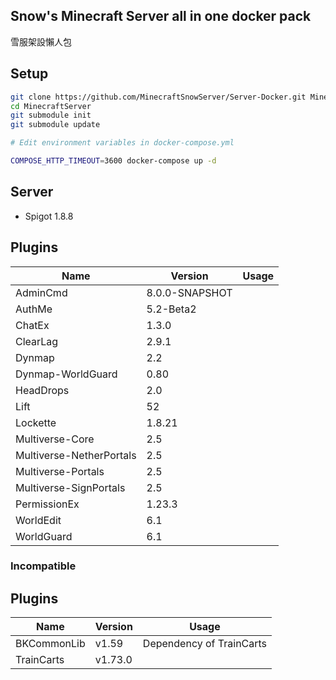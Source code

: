 Snow's Minecraft Server all in one docker pack
-----

雪服架設懶人包


## Setup

```bash
git clone https://github.com/MinecraftSnowServer/Server-Docker.git MinecraftServer
cd MinecraftServer
git submodule init
git submodule update

# Edit environment variables in docker-compose.yml

COMPOSE_HTTP_TIMEOUT=3600 docker-compose up -d
```

## Server

- Spigot 1.8.8

## Plugins

| Name                      | Version           | Usage                     |
| ------------------------- | ----------------- | ------------------------- |
| AdminCmd                  | 8.0.0-SNAPSHOT    |                           |
| AuthMe                    | 5.2-Beta2         |                           |
| ChatEx                    | 1.3.0             |                           |
| ClearLag                  | 2.9.1             |                           |
| Dynmap                    | 2.2               |                           |
| Dynmap-WorldGuard         | 0.80              |                           |
| HeadDrops                 | 2.0               |                           |
| Lift                      | 52                |                           |
| Lockette                  | 1.8.21            |                           |
| Multiverse-Core           | 2.5               |                           |
| Multiverse-NetherPortals  | 2.5               |                           |
| Multiverse-Portals        | 2.5               |                           |
| Multiverse-SignPortals    | 2.5               |                           |
| PermissionEx              | 1.23.3            |                           |
| WorldEdit                 | 6.1               |                           |
| WorldGuard                | 6.1               |                           |

### Incompatible

## Plugins

| Name                      | Version           | Usage                     |
| ------------------------- | ----------------- | ------------------------- |
| BKCommonLib               | v1.59             | Dependency of TrainCarts  |
| TrainCarts                | v1.73.0           |                           |